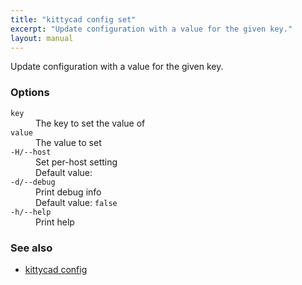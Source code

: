 ```yaml
---
title: "kittycad config set"
excerpt: "Update configuration with a value for the given key."
layout: manual
---
```


Update configuration with a value for the given key.

### Options

<dl class="flags">
   <dt><code>key</code></dt>
   <dd>The key to set the value of</dd>

   <dt><code>value</code></dt>
   <dd>The value to set</dd>

   <dt><code>-H/--host</code></dt>
   <dd>Set per-host setting<br/>Default value: <code></code></dd>

   <dt><code>-d/--debug</code></dt>
   <dd>Print debug info<br/>Default value: <code>false</code></dd>

   <dt><code>-h/--help</code></dt>
   <dd>Print help</dd>
</dl>


### See also

* [kittycad config](./kittycad_config)